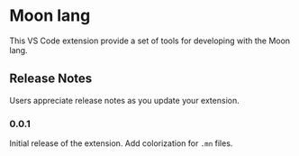 # Moon lang

This VS Code extension provide a set of tools for developing with the Moon lang.

## Release Notes

Users appreciate release notes as you update your extension.

### 0.0.1

Initial release of the extension.
Add colorization for `.mn` files.
